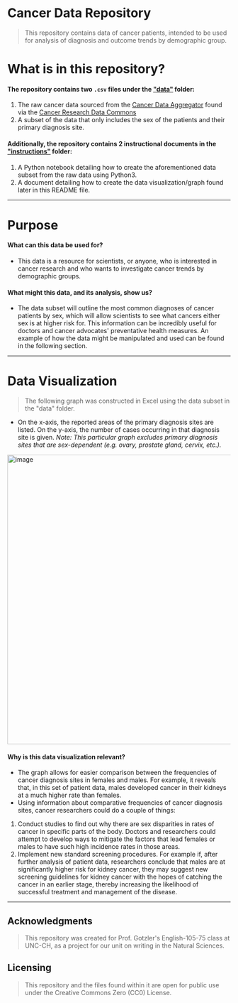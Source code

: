 # Cancer Data Repository
> This repository contains data of cancer patients, intended to be used for analysis of diagnosis and outcome trends by demographic group. 
>
# What is in this repository?
#### The repository contains two `.csv` files under the ["data"](https://github.com/melcotsa/Cancer-Data--Demographic-Analysis/tree/main/data) folder: 
1. The raw cancer data sourced from the [Cancer Data Aggregator](https://cda.readthedocs.io/en/latest/interactive/) found via the [Cancer Research Data Commons](https://datacommons.cancer.gov/cancer-research-data-commons)
2. A subset of the data that only includes the sex of the patients and their primary diagnosis site. 
#### Additionally, the repository contains 2 instructional documents in the ["instructions"](https://github.com/melcotsa/Cancer-Data--Demographic-Analysis/tree/main/instructions) folder:
1. A Python notebook detailing how to create the aforementioned data subset from the raw data using Python3.
2. A document detailing how to create the data visualization/graph found later in this README file.
---
# Purpose
#### What can this data be used for?
- This data is a resource for scientists, or anyone, who is interested in cancer research and who wants to investigate cancer trends by demographic groups.
#### What might this data, and its analysis, show us?
- The data subset will outline the most common diagnoses of cancer patients by sex, which will allow scientists to see what cancers either sex is at higher risk for. This information can be incredibly useful for doctors and cancer advocates' preventative health measures. An example of how the data might be manipulated and used can be found in the following section.
---
# Data Visualization
> The following graph was constructed in Excel using the data subset in the "data" folder.
> 
- On the x-axis, the reported areas of the primary diagnosis sites are listed. On the y-axis, the number of cases occurring in that diagnosis site is given.
*Note: This particular graph excludes primary diagnosis sites that are sex-dependent (e.g. ovary, prostate gland, cervix, etc.).*
<img width="652" alt="image" src="https://github.com/user-attachments/assets/1da97359-3030-4b4d-b813-88122350d181">

#### Why is this data visualization relevant?
- The graph allows for easier comparison between the frequencies of cancer diagnosis sites in females and males. For example, it reveals that, in this set of patient data, males developed cancer in their kidneys at a much higher rate than females. 
- Using information about comparative frequencies of cancer diagnosis sites, cancer researchers could do a couple of things:
1. Conduct studies to find out why there are sex disparities in rates of cancer in specific parts of the body. Doctors and researchers could attempt to develop ways to mitigate the factors that lead females or males to have such high incidence rates in those areas.
2. Implement new standard screening procedures. For example if, after further analysis of patient data, researchers conclude that males are at significantly higher risk for kidney cancer, they may suggest new screening guidelines for kidney cancer with the hopes of catching the cancer in an earlier stage, thereby increasing the likelihood of successful treatment and management of the disease.
---
## Acknowledgments
> This repository was created for Prof. Gotzler's English-105-75 class at UNC-CH, as a project for our unit on writing in the Natural Sciences.
>
## Licensing
> This repository and the files found within it are open for public use under the Creative Commons Zero (CC0) License. 
>

